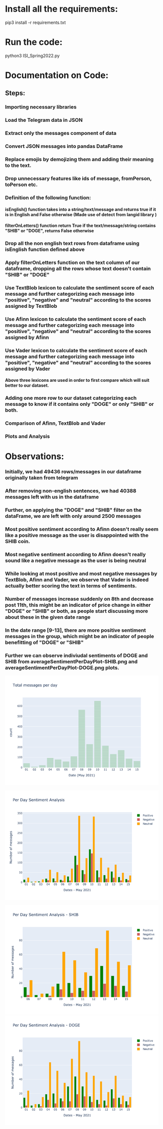 # Install all the requirements:

pip3 install -r requirements.txt

# Run the code:

python3 ISI_Spring2022.py 

# Documentation on Code:

## Steps:
### Importing necessary libraries
### Load the Telegram data in JSON
### Extract only the messages component of data
### Convert JSON messages into pandas DataFrame
### Replace emojis by demojizing them and adding their meaning to the text.
### Drop unnecessary features like ids of message, fromPerson, toPerson etc.
### Definition of the following function:
#### isEnglish() function takes into a string/text/message and returns true if it is in English and False otherwise (Made use of detect from langid library )
#### filterOnLetters() function return True if the text/message/string contains "SHIB" or "DOGE", returns False otherwise

### Drop all the non english text rows from dataframe using isEnglish function defined above
### Apply filterOnLetters function on the text column of our dataframe, dropping all the rows whose text doesn't contain "SHIB" or "DOGE"
### Use TextBlob lexicon to calculate the sentiment score of each message and further categorizing each message into "positive", "negative" and "neutral" according to the scores assigned by TextBlob
### Use Afinn lexicon to calculate the sentiment score of each message and further categorizing each message into "positive", "negative" and "neutral" according to the scores assigned by Afinn
### Use Vader lexicon to calculate the sentiment score of each message and further categorizing each message into "positive", "negative" and "neutral" according to the scores assigned by Vader
#### Above three lexicons are used in order to first compare which will suit better to our dataset.
### Adding one more row to our dataset categorizing each message to know if it contains only "DOGE" or only "SHIB" or both.
### Comparison of Afinn, TextBlob and Vader
### Plots and Analysis


# Observations:
### Initially, we had 49436 rows/messages in our dataframe originally taken from telegram
### After removing non-english sentences, we had 40388 messages left with us in the dataframe
### Further, on applying the "DOGE" and "SHIB" filter on the dataFrame, we are left with only around 2500 messages
### Most positive sentiment according to Afinn doesn't really seem like a positive message as the user is disappointed with the SHIB coin.
### Most negative sentiment according to Afinn doesn't really sound like a negative message as the user is being neutral
### While looking at most positive and most negative messages by TextBlob, Afinn and Vader, we observe that Vader is indeed actually better scoring the text in terms of sentiments.
### Number of messages increase suddenly on 8th and decrease post 11th, this might be an indicator of price change in either "DOGE" or "SHIB" or both, as people start discussing more about these in the given date range
### In the date range [9-13], there are more positive sentiment messages in the group, which might be an indicator of people benefitting of "DOGE" or "SHIB"
### Further we can observe indiviudal sentiments of DOGE and SHIB from averageSentimentPerDayPlot-SHIB.png and averageSentimentPerDayPlot-DOGE.png plots.

![alt text](TotalMessagesPerDay.png)

![alt text](averageSentimentPerDayPlot.png)

![alt text](averageSentimentPerDayPlot-SHIB.png)
![alt text](averageSentimentPerDayPlot-DOGE.png)